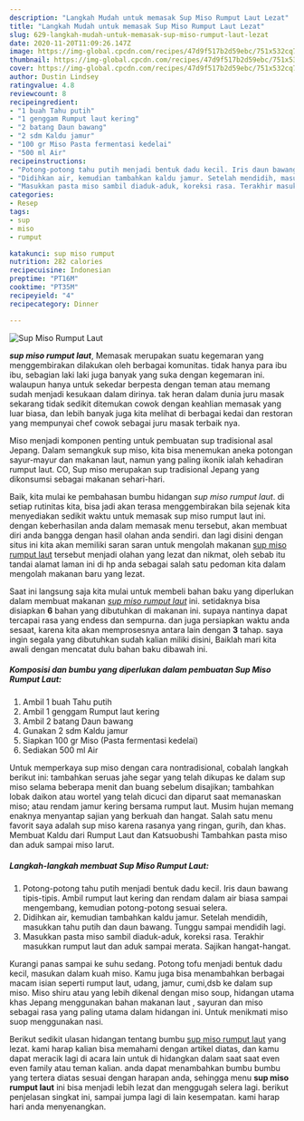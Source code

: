 ```yaml
---
description: "Langkah Mudah untuk memasak Sup Miso Rumput Laut Lezat"
title: "Langkah Mudah untuk memasak Sup Miso Rumput Laut Lezat"
slug: 629-langkah-mudah-untuk-memasak-sup-miso-rumput-laut-lezat
date: 2020-11-20T11:09:26.147Z
image: https://img-global.cpcdn.com/recipes/47d9f517b2d59ebc/751x532cq70/sup-miso-rumput-laut-foto-resep-utama.jpg
thumbnail: https://img-global.cpcdn.com/recipes/47d9f517b2d59ebc/751x532cq70/sup-miso-rumput-laut-foto-resep-utama.jpg
cover: https://img-global.cpcdn.com/recipes/47d9f517b2d59ebc/751x532cq70/sup-miso-rumput-laut-foto-resep-utama.jpg
author: Dustin Lindsey
ratingvalue: 4.8
reviewcount: 8
recipeingredient:
- "1 buah Tahu putih"
- "1 genggam Rumput laut kering"
- "2 batang Daun bawang"
- "2 sdm Kaldu jamur"
- "100 gr Miso Pasta fermentasi kedelai"
- "500 ml Air"
recipeinstructions:
- "Potong-potong tahu putih menjadi bentuk dadu kecil. Iris daun bawang tipis-tipis. Ambil rumput laut kering dan rendam dalam air biasa sampai mengembang, kemudian potong-potong sesuai selera."
- "Didihkan air, kemudian tambahkan kaldu jamur. Setelah mendidih, masukkan tahu putih dan daun bawang. Tunggu sampai mendidih lagi."
- "Masukkan pasta miso sambil diaduk-aduk, koreksi rasa. Terakhir masukkan rumput laut dan aduk sampai merata. Sajikan hangat-hangat."
categories:
- Resep
tags:
- sup
- miso
- rumput

katakunci: sup miso rumput 
nutrition: 282 calories
recipecuisine: Indonesian
preptime: "PT16M"
cooktime: "PT35M"
recipeyield: "4"
recipecategory: Dinner

---
```



![Sup Miso Rumput Laut](https://img-global.cpcdn.com/recipes/47d9f517b2d59ebc/751x532cq70/sup-miso-rumput-laut-foto-resep-utama.jpg)

<b><i>sup miso rumput laut</i></b>, Memasak merupakan suatu kegemaran yang menggembirakan dilakukan oleh berbagai komunitas. tidak hanya para ibu ibu, sebagian laki laki juga banyak yang suka dengan kegemaran ini. walaupun hanya untuk sekedar berpesta dengan teman atau memang sudah menjadi kesukaan dalam dirinya. tak heran dalam dunia juru masak sekarang tidak sedikit ditemukan cowok dengan keahlian memasak yang luar biasa, dan lebih banyak juga kita melihat di berbagai kedai dan restoran yang mempunyai chef cowok sebagai juru masak terbaik nya.

Miso menjadi komponen penting untuk pembuatan sup tradisional asal Jepang. Dalam semangkuk sup miso, kita bisa menemukan aneka potongan sayur-mayur dan makanan laut, namun yang paling ikonik ialah kehadiran rumput laut. CO, Sup miso merupakan sup tradisional Jepang yang dikonsumsi sebagai makanan sehari-hari.

Baik, kita mulai ke pembahasan bumbu hidangan <i>sup miso rumput laut</i>. di setiap rutinitas kita, bisa jadi akan terasa menggembirakan bila sejenak kita menyediakan sedikit waktu untuk memasak sup miso rumput laut ini. dengan keberhasilan anda dalam memasak menu tersebut, akan membuat diri anda bangga dengan hasil olahan anda sendiri. dan lagi disini dengan situs ini kita akan memiliki saran saran untuk mengolah makanan <u>sup miso rumput laut</u> tersebut menjadi olahan yang lezat dan nikmat, oleh sebab itu tandai alamat laman ini di hp anda sebagai salah satu pedoman kita dalam mengolah makanan baru yang lezat.


Saat ini langsung saja kita mulai untuk membeli bahan baku yang diperlukan dalam membuat makanan <u><i>sup miso rumput laut</i></u> ini. setidaknya bisa disiapkan <b>6</b> bahan yang dibutuhkan di makanan ini. supaya nantinya dapat tercapai rasa yang endess dan sempurna. dan juga persiapkan waktu anda sesaat, karena kita akan memprosesnya antara lain dengan <b>3</b> tahap. saya ingin segala yang dibutuhkan sudah kalian miliki disini, Baiklah mari kita awali dengan mencatat dulu bahan baku dibawah ini.

<!--inarticleads1-->

##### Komposisi dan bumbu yang diperlukan dalam pembuatan Sup Miso Rumput Laut:

1. Ambil 1 buah Tahu putih
1. Ambil 1 genggam Rumput laut kering
1. Ambil 2 batang Daun bawang
1. Gunakan 2 sdm Kaldu jamur
1. Siapkan 100 gr Miso (Pasta fermentasi kedelai)
1. Sediakan 500 ml Air


Untuk memperkaya sup miso dengan cara nontradisional, cobalah langkah berikut ini: tambahkan seruas jahe segar yang telah dikupas ke dalam sup miso selama beberapa menit dan buang sebelum disajikan; tambahkan lobak daikon atau wortel yang telah dicuci dan diparut saat memanaskan miso; atau rendam jamur kering bersama rumput laut. Musim hujan memang enaknya menyantap sajian yang berkuah dan hangat. Salah satu menu favorit saya adalah sup miso karena rasanya yang ringan, gurih, dan khas. Membuat Kaldu dari Rumput Laut dan Katsuobushi Tambahkan pasta miso dan aduk sampai miso larut. 

<!--inarticleads2-->

##### Langkah-langkah membuat Sup Miso Rumput Laut:

1. Potong-potong tahu putih menjadi bentuk dadu kecil. Iris daun bawang tipis-tipis. Ambil rumput laut kering dan rendam dalam air biasa sampai mengembang, kemudian potong-potong sesuai selera.
1. Didihkan air, kemudian tambahkan kaldu jamur. Setelah mendidih, masukkan tahu putih dan daun bawang. Tunggu sampai mendidih lagi.
1. Masukkan pasta miso sambil diaduk-aduk, koreksi rasa. Terakhir masukkan rumput laut dan aduk sampai merata. Sajikan hangat-hangat.


Kurangi panas sampai ke suhu sedang. Potong tofu menjadi bentuk dadu kecil, masukan dalam kuah miso. Kamu juga bisa menambahkan berbagai macam isian seperti rumput laut, udang, jamur, cumi,dsb ke dalam sup miso. Miso shiru atau yang lebih dikenal dengan miso soup, hidangan utama khas Jepang menggunakan bahan makanan laut , sayuran dan miso sebagai rasa yang paling utama dalam hidangan ini. Untuk menikmati miso suop menggunakan nasi. 

Berikut sedikit ulasan hidangan tentang bumbu <u>sup miso rumput laut</u> yang lezat. kami harap kalian bisa memahami dengan artikel diatas, dan kamu dapat meracik lagi di acara lain untuk di hidangkan dalam saat saat even even family atau teman kalian. anda dapat menambahkan bumbu bumbu yang tertera diatas sesuai dengan harapan anda, sehingga menu <b>sup miso rumput laut</b> ini bisa menjadi lebih lezat dan menggugah selera lagi. berikut penjelasan singkat ini, sampai jumpa lagi di lain kesempatan. kami harap hari anda menyenangkan.
